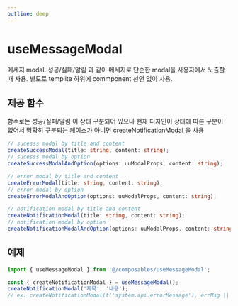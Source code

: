 ```yaml
---
outline: deep
---
```

# useMessageModal

메세지 modal. 성공/실패/알림 과 같이 메세지로 단순한 modal을 사용자에서 노출할때 사용. 별도로 templite 하위에 commponent 선언 없이 사용.

## 제공 함수
함수로는 성공/실패/알림 이 상태 구분되어 있으나 현재 디자인이 상태에 따른 구분이 없어서 명확히 구분되는 케이스가 아니면 createNotificationModal 을 사용
```typescript
// sucesss modal by title and content
createSuccessModal(title: string, content: string);
// sucesss modal by option
createSuccessModalAndOption(options: uuModalProps, content: string);

// error modal by title and content
createErrorModal(title: string, content: string);
// error modal by option
createErrorModalAndOption(options: uuModalProps, content: string);

// notification modal by title and content
createNotificationModal(title: string, content: string);
// notification modal by option
createNotificationModalAndOption(options: uuModalProps, content: string);
```
## 예제

```typescript
import { useMessageModal } from '@/composables/useMessageModal';

const { createNotificationModal } = useMessageModal();
createNotificationModal('제목', '내용');
// ex. createNotificationModal(t('system.api.errorMessage'), errMsg || t('system.api.networkException'));

```